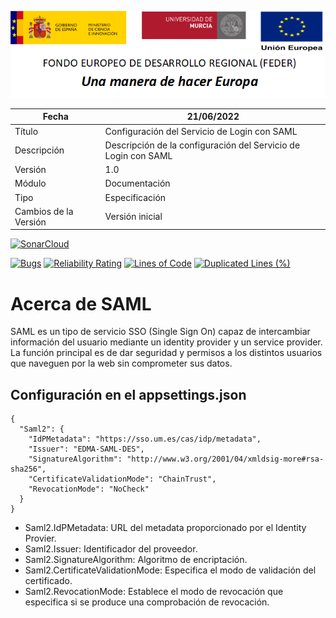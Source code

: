 ![](../../Docs/media/CabeceraDocumentosMD.png)

| Fecha         | 21/06/2022                                                   |
| ------------- | ------------------------------------------------------------ |
|Título|Configuración del Servicio de Login con SAML| 
|Descripción|Descripción de la configuración del Servicio de Login con SAML|
|Versión|1.0|
|Módulo|Documentación|
|Tipo|Especificación|
|Cambios de la Versión|Versión inicial|


[![SonarCloud](https://sonarcloud.io/images/project_badges/sonarcloud-white.svg)](https://sonarcloud.io/summary/new_code?id=Hercules.CommonsEDMA.Login)

[![Bugs](https://sonarcloud.io/api/project_badges/measure?project=Hercules.CommonsEDMA.Login&metric=bugs)](https://sonarcloud.io/summary/new_code?id=Hercules.CommonsEDMA.Login)
[![Reliability Rating](https://sonarcloud.io/api/project_badges/measure?project=Hercules.CommonsEDMA.Login&metric=reliability_rating)](https://sonarcloud.io/summary/new_code?id=Hercules.CommonsEDMA.Login)
[![Lines of Code](https://sonarcloud.io/api/project_badges/measure?project=Hercules.CommonsEDMA.Login&metric=ncloc)](https://sonarcloud.io/dashboard?id=Hercules.CommonsEDMA.Login)
[![Duplicated Lines (%)](https://sonarcloud.io/api/project_badges/measure?project=Hercules.CommonsEDMA.Login&metric=duplicated_lines_density)](https://sonarcloud.io/summary/new_code?id=Hercules.CommonsEDMA.Login)




# Acerca de SAML

SAML es un tipo de servicio SSO (Single Sign On) capaz de intercambiar información del usuario mediante un identity provider y un service provider. 
La función principal es de dar seguridad y permisos a los distintos usuarios que naveguen por la web sin comprometer sus datos.

## Configuración en el appsettings.json
    {
	  "Saml2": {
		"IdPMetadata": "https://sso.um.es/cas/idp/metadata",
		"Issuer": "EDMA-SAML-DES",
		"SignatureAlgorithm": "http://www.w3.org/2001/04/xmldsig-more#rsa-sha256",
		"CertificateValidationMode": "ChainTrust",
		"RevocationMode": "NoCheck"
	  }
    }
  
- Saml2.IdPMetadata: URL del metadata proporcionado por el Identity Provier.
- Saml2.Issuer: Identificador del proveedor.
- Saml2.SignatureAlgorithm: Algoritmo de encriptación.
- Saml2.CertificateValidationMode: Especifica el modo de validación del certificado.
- Saml2.RevocationMode: Establece el modo de revocación que especifica si se produce una comprobación de revocación.

